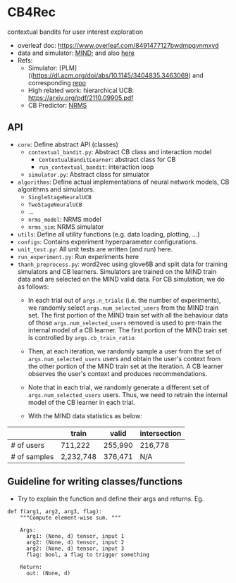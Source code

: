 # CB4Rec

contextual bandits for user interest exploration

- overleaf doc: https://www.overleaf.com/8491477127bwdmpgvnmxyd 
- data and simulator: [MIND](https://msnews.github.io/); and also [here](https://microsoftapc-my.sharepoint.com/:f:/g/personal/v-mezhang_microsoft_com/EjPH1GwpA4NNn4xv2qhvgy8B-UveTuXVVbKH_WCdyt4A2g?e=YSHG2C)
- Refs:
  - Simulator: [PLM]((https://dl.acm.org/doi/abs/10.1145/3404835.3463069) and corresponding [repo](https://github.com/wuch15/PLM4NewsRec)
  - High related work: hierarchical UCB: https://arxiv.org/pdf/2110.09905.pdf 
  - CB Predictor: [NRMS](https://aclanthology.org/D19-1671/)



## API 

* `core`: Define abstract API (classes)  
  * `contextual_bandit.py`: Abstract CB class and interaction model  
    * `ContextualBanditLearner`: abstract class for CB 
    * `run_contextual_bandit`: interaction loop 
  * `simulator.py`: Abstract class for simulator 
* `algorithms`: Define actual implementations of neural network models, CB algorithms and simulators.  
  * `SingleStageNeuralUCB`
  * `TwoStageNeuralUCB`
  * ... 
  * `nrms_model`: NRMS model 
  * `nrms_sim`: NRMS simulator
* `utils`: Define all utility functions (e.g. data loading, plotting, ...)  
* `configs`: Contains experiment hyperparameter configurations. 
* `unit_test.py`: All unit tests are written (and run) here. 
* `run_experiment.py`: Run experiments here   
* `thanh_preprocess.py`: word2vec using glove6B and split data for training simulators and CB learners. Simulators are trained on the MIND train data and are selected on the MIND valid data. For CB simulation, we do as follows: 
    * In each trial out of `args.n_trials` (i.e. the number of experiments), we randomly select `args.num_selected_users` from the MIND train set. The first portion of the MIND train set with all the behaviour data of those `args.num_selected_users` removed is used to pre-train the internal model of a CB learner. The first portion of the MIND train set is controlled by `args.cb_train_ratio`
    * Then, at each iteration, we randomly sample a user from the set of `args.num_selected_users` users and obtain the user's context from the other portion of the MIND train set at the iteration. A CB learner observes the user's context and produces recommendations. 
    * Note that in each trial, we randomly generate a different set of `args.num_selected_users` users. Thus, we need to retrain the internal model of the CB learner in each trial. 

    * With the MIND data statistics as below: 

|             | train       | valid   | intersection | 
| ----------- | ----------- |---------|--------------|
| # of users  | 711,222     |  255,990|216,778       |
| # of samples| 2,232,748   |  376,471|N/A           |

## Guideline for writing classes/functions 
* Try to explain the function and define their args and returns. Eg. 
```
def f(arg1, arg2, arg3, flag):
    """Compute element-wise sum. """

    Args:
      arg1: (None, d) tensor, input 1 
      arg2: (None, d) tensor, input 2
      arg2: (None, d) tensor, input 3
      flag: bool, a flag to trigger something 

    Return:
      out: (None, d) 
```